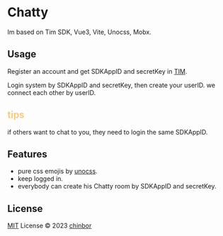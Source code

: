 # Chatty

Im based on Tim SDK, Vue3, Vite, Unocss, Mobx.

## Usage

Register an account and get SDKAppID and secretKey in [TIM](https://console.cloud.tencent.com/im).

Login system by SDKAppID and secretKey, then create your userID. we connect each other by userID.

## <span style="color: #F9CB80">tips</span>

if others want to chat to you, they need to login the same SDKAppID.

## Features

* pure css emojis by [unocss](https://unocss.dev/presets/icons).
* keep logged in.
* everybody can create his Chatty room by SDKAppID and secretKey.

## License

[MIT](https://github.com/chinbor/Chatty/blob/main/LICENSE) License © 2023 [chinbor](https://github.com/chinbor)
